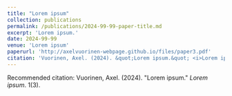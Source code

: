 ```yaml
---
title: "Lorem ipsum"
collection: publications
permalink: /publications/2024-99-99-paper-title.md
excerpt: 'Lorem ipsum.'
date: 2024-99-99
venue: 'Lorem ipsum'
paperurl: 'http://axelvuorinen-webpage.github.io/files/paper3.pdf'
citation: 'Vuorinen, Axel. (2024). &quot;Lorem ipsum.&quot; <i>Lorem ipsum</i>. 1(3).'
---
```


Recommended citation: Vuorinen, Axel. (2024). "Lorem ipsum." <i>Lorem ipsum</i>. 1(3).
